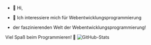 - 👋 Hi, 
- 👀 Ich interessiere mich für Webentwicklungsprogrammierung

-  der faszinierenden Welt der Webentwicklungsprogrammierung!

Viel Spaß beim Programmieren! 🚀
![GitHub-Stats](https://github-readme-stats.vercel.app/api?username=0xclear&show=reviews,discussions_started,discussions_answered,prs_merged,prs_merged_percentage)
